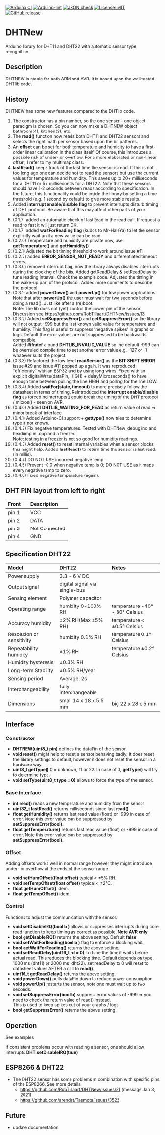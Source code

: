 
[![Arduino CI](https://github.com/RobTillaart/DHTNew/workflows/Arduino%20CI/badge.svg)](https://github.com/marketplace/actions/arduino_ci)
[![Arduino-lint](https://github.com/RobTillaart/DHTNew/actions/workflows/arduino-lint.yml/badge.svg)](https://github.com/RobTillaart/DHTNew/actions/workflows/arduino-lint.yml)
[![JSON check](https://github.com/RobTillaart/DHTNew/actions/workflows/jsoncheck.yml/badge.svg)](https://github.com/RobTillaart/DHTNew/actions/workflows/jsoncheck.yml)
[![License: MIT](https://img.shields.io/badge/license-MIT-green.svg)](https://github.com/RobTillaart/DHTNew/blob/master/LICENSE)
[![GitHub release](https://img.shields.io/github/release/RobTillaart/DHTNew.svg?maxAge=3600)](https://github.com/RobTillaart/DHTNew/releases)


# DHTNew

Arduino library for DHT11 and DHT22 with automatic sensor type recognition.


## Description

DHTNEW is stable for both ARM and AVR. 
It is based upon the well tested DHTlib code.


## History 

DHTNEW has some new features compared to the DHTlib code.

1. The constructor has a pin number, so the one sensor - one object paradigm is chosen.
   So you can now make a DHTNEW object bathroom(4), kitchen(3), etc.
2. The **read()** function now reads both DHT11 and DHT22 sensors and selects the right 
   math per sensor based upon the bit patterns. 
3. An **offset** can be set for both temperature and humidity to have a first-order linear
   calibration in the class itself. Of course, this introduces a possible risk of
   under- or overflow.
   For a more elaborated or non-linear offset, I refer to my multimap class.
4. **lastRead()** keeps track of the last time the sensor is read. If this is not too long ago 
   one can decide not to read the sensors but use the current values for temperature and humidity.
   This saves up to 20+ milliseconds for a DHT11 or 5+ milliseconds for a DHT22. Note that these sensors 
   should have 1-2 seconds between reads according to specification. 
   In the future, this functionality could be inside the library by setting a time threshold
   (e.g. 1 second by default) to give more stable results.
5. Added **interrupt enable/disable flag** to prevent interrupts disturb timing of DHT protocol.
   Be aware that this may affect other parts of your application.
6. (0.1.7) added an automatic check of lastRead in the read call. If request a read to fast it will just return OK.
7. (0.1.7) added **waitForReading flag** (kudos to Mr-HaleYa) to let the sensor explicitly 
   wait until a new value can be read.
8. (0.2.0) Temperature and humidity are private now, use **getTemperature()** and **getHumidity()**
9. (0.2.1) Adjusted the bit timing threshold to work around issue #11 
10. (0.2.2) added **ERROR_SENSOR_NOT_READY** and differentiated timeout errors.
11. (0.3.0)
removed interrupt flag, now the library always disables interrupts during 
the clocking of the bits.
Added getReadDelay & setReadDelay to tune reading interval. Check the example code.
Adjusted the timing in the wake-up part of the protocol. 
Added more comments to describe the protocol.
12. (0.3.1)
added **powerDown()** and **powerUp()** for low power applications. Note that after **powerUp()**
the user must wait for two seconds before doing a read(). Just like after a (re)boot.  
Note: The lib does not (yet) control the power pin of the sensor. 
Discussion see https://github.com/RobTillaart/DHTNew/issues/13
13. (0.3.2)
Added **setSuppressError()** and **getSuppressError()** so the library will not output -999 
but the last known valid value for temperature and humidity. 
This flag is useful to suppress 'negative spikes' in graphs or logs. 
Default the error values are not suppressed to be backwards compatible.  
Added **#ifndef** around **DHTLIB_INVALID_VALUE** so the default -999 can be overruled
compile time to set another error value e.g. -127 or -1 whatever suits the project.
14. (0.3.3)
Refactored the low level **readSensor()** as the **BIT SHIFT ERROR** issue #29 and issue #11 popped up again.
It was reproduced "efficiently" with an ESP32 and by using long wires.
Fixed with an explicit digitalWrite(dataPin, HIGH) + delayMicroseconds() to have enough time between
pulling the line HIGH and polling for the line LOW.
15. (0.3.4)
Added **waitFor(state, timeout)** to more precisely follow the datasheet in terms of timing.
Reintroduced the **interrupt enable/disable flag** as forced noInterrupts()
could break the timing of the DHT protocol / micros() - seen on AVR.
16. (0.4.0)
Added **DHTLIB_WAITING_FOR_READ** as return value of read => minor break of interface
17. (0.4.1)
Added Arduino-CI support + **gettype()** now tries to determine type if not known.
18. (0.4.2)
Fix negative temperatures. Tested with DHTNew_debug.ino and hexdump in .cpp and a freezer.  
Note: testing in a freezer is not so good for humidity readings.
19. (0.4.3)
Added **reset()** to reset internal variables when a sensor blocks this might help.
Added **lastRead()** to return time the sensor is last read. (in millis).
20. (0.4.4)
DO NOT USE incorrect negative temp.
21. (0.4.5)
Prevent -0.0 when negative temp is 0;
DO NOT USE as it maps every negative temp to zero.
22. (0.4.6) 
Fixed negative temperature (again).



## DHT PIN layout from left to right

| Front |      | Description   |
|:------|:----:|:--------------|
| pin 1 |      | VCC           |
| pin 2 |      | DATA          |
| pin 3 |      | Not Connected |
| pin 4 |      | GND           |


## Specification DHT22

| Model                     | DHT22              | Notes |
|:--------------------------|:-------------------|:------|
| Power supply              | 3.3 - 6 V DC       | 
| Output signal             | digital signal via single-bus | 
| Sensing element           | Polymer capacitor  | 
| Operating range           | humidity 0-100% RH | temperature -40° - 80° Celsius | 
| Accuracy humidity         | ±2% RH(Max ±5% RH) | temperature < ±0.5° Celsius | 
| Resolution or sensitivity | humidity 0.1% RH   | temperature 0.1° Celsius | 
| Repeatability humidity    | ±1% RH             | temperature ±0.2° Celsius | 
| Humidity hysteresis       | ±0.3% RH           | 
| Long-term Stability       | ±0.5% RH/year      | 
| Sensing period            | Average: 2s        | 
| Interchangeability        | fully interchangeable  | 
| Dimensions                | small 14 x 18 x 5.5 mm | big 22 x 28 x 5 mm | 


## Interface


### Constructor

- **DHTNEW(uint8_t pin)** defines the dataPin of the sensor.
- **void reset()** might help to reset a sensor behaving badly. It does reset the library settings to default, 
however it does not reset the sensor in a hardware way. 
- **uint8_t getType()**  0 = unknown, 11 or 22. 
In case of 0, **getType()** will try to determine type.
- **void setType(uint8_t type = 0)** allows to force the type of the sensor. 


### Base interface

- **int read()** reads a new temperature and humidity from the sensor
- **uint32_t lastRead()** returns milliseconds since last **read()**
- **float getHumidity()** returns last read value (float) or -999 in case of error. 
Note this error value can be suppressed by **setSuppressError(bool)**.
- **float getTemperature()** returns last read value (float) or -999 in case of error. Note this error value can be suppressed by **setSuppressError(bool)**.


### Offset 

Adding offsets works well in normal range however they might introduce under- or overflow at the ends of the sensor range.

- **void setHumOffset(float offset)** typical < ±5% RH.
- **void setTempOffset(float offset)** typical < ±2°C.
- **float getHumOffset()** idem.
- **float getTempOffset()** idem.


### Control

Functions to adjust the communication with the sensor.

- **void setDisableIRQ(bool b )** allows or suppresses interrupts during core read function to keep timing as correct as possible. **Note AVR only**
- **bool getDisableIRQ()** returns the above setting. Default **false**
- **void setWaitForReading(bool b )** flag to enforce a blocking wait. 
- **bool getWaitForReading()** returns the above setting.
- **void setReadDelay(uint16_t rd = 0)** To tune the time it waits before actual read. This reduces the blocking time. Default depends on type. 1000 ms (dht11) or 2000 ms (dht22). set readDelay to 0 will reset to datasheet values AFTER a call to **read()**.
- **uint16_t getReadDelay()** returns the above setting.
- **void powerDown()** pulls dataPin down to reduce power consumption
- **void powerUp()** restarts the sensor, note one must wait up to two seconds.
- **void setSuppressError(bool b)** suppress error values of -999 => you need to check the return value of read() instead.  
This is used to keep spikes out of your graphs / logs. 
- **bool getSuppressError()**  returns the above setting.


## Operation

See examples

If consistent problems occur with reading a sensor, one should allow interrupts 
**DHT.setDisableIRQ(true)**


## ESP8266 & DHT22

- The DHT22 sensor has some problems in combination with specific pins of the ESP8266. See more details
  - https://github.com/RobTillaart/DHTNew/issues/31  (message Jan 3, 2021)
  - https://github.com/arendst/Tasmota/issues/3522


## Future

- update documentation
